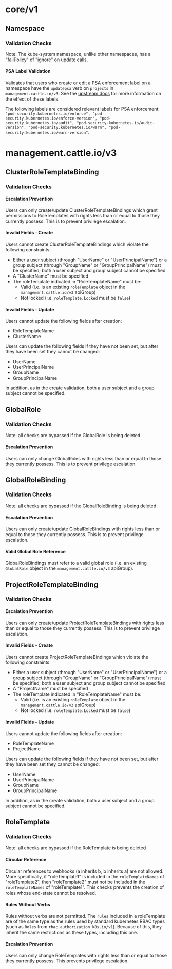# core/v1 

## Namespace 

### Validation Checks

Note: The kube-system namespace, unlike other namespaces, has a "failPolicy" of "ignore" on update calls.

#### PSA Label Validation

Validates that users who create or edit a PSA enforcement label on a namespace have the `updatepsa` verb on `projects` in `management.cattle.io/v3`. See the [upstream docs](https://kubernetes.io/docs/concepts/security/pod-security-admission/) for more information on the effect of these labels.

The following labels are considered relevant labels for PSA enforcement: `"pod-security.kubernetes.io/enforce", "pod-security.kubernetes.io/enforce-version", "pod-security.kubernetes.io/audit", "pod-security.kubernetes.io/audit-version", "pod-security.kubernetes.io/warn", "pod-security.kubernetes.io/warn-version"`.

# management.cattle.io/v3 

## ClusterRoleTemplateBinding 

### Validation Checks

#### Escalation Prevention

Users can only create/update ClusterRoleTemplateBindings which grant permissions to RoleTemplates with rights less than or equal to those they currently possess. This is to prevent privilege escalation. 

#### Invalid Fields - Create

Users cannot create ClusterRoleTemplateBindings which violate the following constraints:
- Either a user subject (through "UserName" or "UserPrincipalName") or a group subject (through "GroupName" or "GroupPrincipalName") must be specified; both a user subject and group subject cannot be specified
- A "ClusterName" must be specified
- The roleTemplate indicated in "RoleTemplateName" must be:
  - Valid (i.e. is an existing `roleTemplate` object in the `management.cattle.io/v3` apiGroup)
  - Not locked (i.e. `roleTemplate.Locked` must be `false`)

#### Invalid Fields - Update

Users cannot update the following fields after creation:
- RoleTemplateName
- ClusterName

Users can update the following fields if they have not been set, but after they have been set they cannot be changed:
- UserName
- UserPrincipalName
- GroupName
- GroupPrincipalName

In addition, as in the create validation, both a user subject and a group subject cannot be specified.

## GlobalRole 

### Validation Checks

Note: all checks are bypassed if the GlobalRole is being deleted

#### Escalation Prevention

Users can only change GlobalRoles with rights less than or equal to those they currently possess. This is to prevent privilege escalation. 

## GlobalRoleBinding 

### Validation Checks

Note: all checks are bypassed if the GlobalRoleBinding is being deleted

#### Escalation Prevention

Users can only create/update GlobalRoleBindings with rights less than or equal to those they currently possess. This is to prevent privilege escalation. 

#### Valid Global Role Reference

GlobalRoleBindings must refer to a valid global role (i.e. an existing `GlobalRole` object in the `management.cattle.io/v3` apiGroup).

## ProjectRoleTemplateBinding 

### Validation Checks

#### Escalation Prevention

Users can only create/update ProjectRoleTemplateBindings with rights less than or equal to those they currently possess. This is to prevent privilege escalation. 

#### Invalid Fields - Create

Users cannot create ProjectRoleTemplateBindings which violate the following constraints:
- Either a user subject (through "UserName" or "UserPrincipalName") or a group subject (through "GroupName" or "GroupPrincipalName") must be specified; both a user subject and group subject cannot be specified
- A "ProjectName" must be specified
- The roleTemplate indicated in "RoleTemplateName" must be:
  - Valid (i.e. is an existing `roleTemplate` object in the `management.cattle.io/v3` apiGroup)
  - Not locked (i.e. `roleTemplate.Locked` must be `false`)

#### Invalid Fields - Update

Users cannot update the following fields after creation:
- RoleTemplateName
- ProjectName

Users can update the following fields if they have not been set, but after they have been set they cannot be changed:
- UserName
- UserPrincipalName
- GroupName
- GroupPrincipalName

In addition, as in the create validation, both a user subject and a group subject cannot be specified.

## RoleTemplate 

### Validation Checks

Note: all checks are bypassed if the RoleTemplate is being deleted

####  Circular Reference

Circular references to webhooks (a inherits b, b inherits a) are not allowed. More specifically, if "roleTemplate1" is included in the `roleTemplateNames` of "roleTemplate2", then "roleTemplate2" must not be included in the `roleTemplateNames` of "roleTemplate1". This checks prevents the creation of roles whose end-state cannot be resolved.

#### Rules Without Verbs 

Rules without verbs are not permitted. The `rules` included in a roleTemplate are of the same type as the rules used by standard kubernetes RBAC types (such as `Roles` from `rbac.authorization.k8s.io/v1`). Because of this, they inherit the same restrictions as these types, including this one.

#### Escalation Prevention

Users can only change RoleTemplates with rights less than or equal to those they currently possess. This prevents privilege escalation. 

